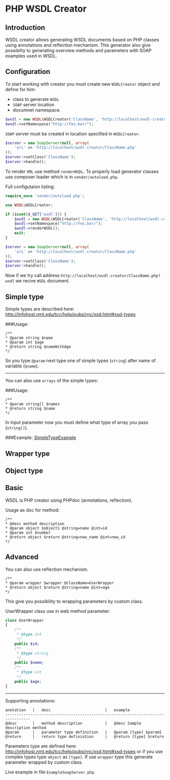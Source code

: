 PHP WSDL Creator
================

Introduction
------------

WSDL creator allows generating WSDL documents based on PHP classes using annotations and reflection mechanism. This generator also give possibilty to generating overview methods and parameters with SOAP examples used in WSDL.

Configuration
-------------

To start working with creator you must create new `WSDLCreator` object and define for him:
* class to generate `WSDL`
* `SOAP` server location
* documnet namespace. 

```php
$wsdl = new WSDL\WSDLCreator('ClassName', 'http://localhost/wsdl-creator/ClassName.php');
$wsdl->setNamespace("http://foo.bar/");
```

`SOAP` server must be created in location specified in `WSDLCreator`.
```php
$server = new SoapServer(null, array(
    'uri' => 'http://localhost/wsdl-creator/ClassName.php'
));
$server->setClass('ClassName');
$server->handle();
```

To render `XML` use method `renderWSDL`. To properly load generator classes use composer loader which is in `vendor/autoload.php`.

Full configutaion listing:
```php
require_once 'vendor/autoload.php';

use WSDL\WSDLCreator;

if (isset($_GET['wsdl'])) {
    $wsdl = new WSDL\WSDLCreator('ClassName', 'http://localhost/wsdl-creator/ClassName.php');
    $wsdl->setNamespace("http://foo.bar/");
    $wsdl->renderWSDL();
    exit;
}

$server = new SoapServer(null, array(
    'uri' => 'http://localhost/wsdl-creator/ClassName.php'
));
$server->setClass('ClassName');
$server->handle();
```

Now if we try call address `http://localhost/wsdl-creator/ClassName.php?wsdl` we recive `WSDL` document.

Simple type
-----------

Simple types are described here: <http://infohost.nmt.edu/tcc/help/pubs/rnc/xsd.html#xsd-types>

###Usage:
```
/**
* @param string $name
* @param int $age
* @return string $nameWithAge
*/
```

So you type `@param` next type one of simple types (`string`) after name of variable (`$name`).

---

You can also use `arrays` of the simple types:

###Usage:
```
/**
* @param string[] $names
* @return string $name
*/
```

In input parameter now you must define what type of array you pass (`string[]`).

###Example:
[SimpleTypeExample](examples/SimpleExampleSoapServer.php)

Wrapper type
------------

Object type
-----------

Basic
-----

WSDL is PHP creator using PHPdoc (annotations, reflection).

Usage as doc for method:

	/**
	* @desc method description
	* @param object $object1 @string=name @int=id
	* @param int $number
	* @return object $return @string=new_name @int=new_id
	*/

Advanced
--------

You can also use reflection mechanism.

	/**
	* @param wrapper $wrapper @className=UserWrapper
	* @return object $return @string=name @int=age
	*/

This give you possibility to wrapping parameters by custom class.

UserWrapper class use in web method parameter:

```php
class UserWrapper
{
    /**
     * @type int
     */
    public $id;
    /**
     * @type string
     */
    public $name;
    /**
     * @type int
     */
    public $age;
}
```

----

Supporting annotations:

	anotation   |   desc                        |   example
	---------------------------------------------------------------------------------
	@desc       |   method description          |   @desc Sample description method
	@param      |   parameter type definition   |   @param [type] $param1
	@return     |   return type definiotion     |   @return [type] $return
	
Parameters type are defined here: <http://infohost.nmt.edu/tcc/help/pubs/rnc/xsd.html#xsd-types> or if you use complex types type `object` as `[type]`. If use `wrapper` type this generate parameter wrapped by custom class.

Live example in file `ExampleSoapServer.php`.
